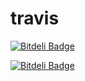 # travis


[![Bitdeli Badge](https://d2weczhvl823v0.cloudfront.net/aqqaluk/travis/trend.png)](https://bitdeli.com/free "Bitdeli Badge")



[![Bitdeli Badge](https://d2weczhvl823v0.cloudfront.net/aqqaluk/travis/trend.png)](https://bitdeli.com/free "Bitdeli Badge")

